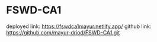 # FSWD-CA1

deployed link: https://fswdca1mayur.netlify.app/
github link: https://github.com/mayur-driod/FSWD-CA1.git